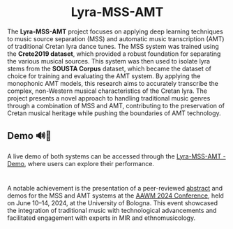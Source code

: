 <div align="center">

# Lyra-MSS-AMT

</div>

The **Lyra-MSS-AMT** project focuses on applying deep learning techniques to music source separation (MSS) and automatic music transcription (AMT) of traditional Cretan lyra dance tunes. The MSS system was trained using the **Crete2019 dataset**, which provided a robust foundation for separating the various musical sources. This system was then used to isolate lyra stems from the **SOUSTA Corpus** dataset, which became the dataset of choice for training and evaluating the AMT system. By applying the monophonic AMT models, this research aims to accurately transcribe the complex, non-Western musical characteristics of the Cretan lyra. The project presents a novel approach to handling traditional music genres through a combination of MSS and AMT, contributing to the preservation of Cretan musical heritage while pushing the boundaries of AMT technology.

## Demo 🔊🎻
A live demo of both systems can be accessed through the [Lyra-MSS-AMT - Demo](https://sifmanos.github.io/Lyra-MSS-AMT/), where users can explore their performance.

#
A notable achievement is the presentation of a peer-reviewed [abstract](https://github.com/sifmanos/Lyra-MSS-AMT/blob/main/docs/Holzapfel-Sifakis_AAWM24.pdf) and demos for the MSS and AMT systems at the [AAWM 2024 Conference](https://iftawm.org/conferences/), held on June 10–14, 2024, at the University of Bologna. This event showcased the integration of traditional music with technological advancements and facilitated engagement with experts in MIR and ethnomusicology.
